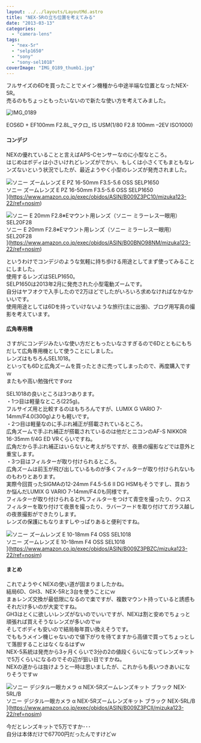 ```yaml
---
layout: ../../layouts/LayoutMd.astro
title: "NEX-5Rの立ち位置を考えてみる"
date: "2013-03-13"
categories: 
  - "camera-lens"
tags: 
  - "nex-5r"
  - "selp1650"
  - "sony"
  - "sony-sel1018"
coverImage: "IMG_0189_thumb1.jpg"
---
```


フルサイズの6Dを買ったことでメイン機種から中途半端な位置となったNEX-5R。  
売るのもちょっともったいないので新たな使い方を考えてみました。

![IMG_0189](/archive/images/IMG_0189_thumb.jpg "IMG_0189")
  
EOS6D + EF100mm F2.8L_マクロ_ IS USM(1/80 F2.8 100mm –2EV ISO1000)

#### コンデジ

NEXの優れていることと言えばAPS-Cセンサーなのに小型なところ。  
はじめはボディは小さいけれどレンズがでかい、もしくは小さくてもまともなレンズないという状況でしたが、最近ようやく小型のレンズが発売されました。

![ソニー ズームレンズ E PZ 16-50mm F3.5-5.6 OSS SELP1650](/archive/images/31pUv9HbkpL._SL160_.jpg)  
ソニー ズームレンズ E PZ 16-50mm F3.5-5.6 OSS SELP1650  
](https://www.amazon.co.jp/exec/obidos/ASIN/B009Z3PC10/mizuka123-22/ref=nosim)

![ソニー E 20mm F2.8※Eマウント用レンズ（ソニー ミラーレス一眼用） SEL20F28](/archive/images/21vKyk1ggKL._SL160_.jpg)  
ソニー E 20mm F2.8※Eマウント用レンズ（ソニー ミラーレス一眼用） SEL20F28  
](https://www.amazon.co.jp/exec/obidos/ASIN/B00BNO98NM/mizuka123-22/ref=nosim)

というわけでコンデジのような気軽に持ち歩ける用途としてまず使ってみることにしました。  
使用するレンズはSELP1650。  
SELP1650は2013年2月に発売された小型電動ズームです。  
自分はヤフオクで入手したので2万ほどでしたがいろいろ求めなければなかなかいいです。  
使用用途としては6Dを持っていけないような旅行(主に出張)、ブログ用写真の撮影を考えています。

#### 広角専用機

さすがにコンデジみたいな使い方だともったいなさすぎるので6Dとともにもちだして広角専用機として使うことにしました。  
レンズはもちろんSEL1018。  
といっても6Dと広角ズームを買ったときに売ってしまったので、再度購入ですｗ  
またもや高い勉強代ですorz

SEL1018の良いところは3つあります。  
・1つ目は軽量なところ(225g)。  
フルサイズ用と比較するのはもちろんですが、LUMIX G VARIO 7-14mm/F4.0(300g)よりも軽いです。  
・2つ目は軽量なのに手ぶれ補正が搭載されているところ。  
広角ズームで手ぶれ補正が搭載されているのは他だとニコンのAF-S NIKKOR 16-35mm f/4G ED VRくらいですね。  
広角だから手ぶれ補正はいらないと考えがちですが、夜景の撮影などでは意外と重宝します。  
・3つ目はフィルターが取り付けられるところ。  
広角ズームは前玉が飛び出しているものが多くフィルターが取り付けられないものもわりとあります。  
実際今回買ったSIGMAの12-24mm F4.5-5.6 II DG HSMもそうですし、買おうか悩んだLUMIX G VARIO 7-14mm/F4.0も同様です。  
フィルターが取り付けられるとPLフィルターをつけて青空を撮ったり、クロスフィルターを取り付けて夜景を撮ったり、ラバーフードを取り付けてガラス越しの夜景撮影ができたりします。  
レンズの保護にもなりますしやっぱりあると便利ですね。

![ソニー ズームレンズ E 10-18mm F4 OSS SEL1018](/archive/images/31C%2BEiE2-%2BL._SL160_.jpg)  
ソニー ズームレンズ E 10-18mm F4 OSS SEL1018  
](https://www.amazon.co.jp/exec/obidos/ASIN/B009Z3PBZC/mizuka123-22/ref=nosim)

#### まとめ

これでようやくNEXの使い道が固まりましたかね。  
結局6D、GH3、NEX-5Rと3台を使うことにｗ  
まぁレンズ交換が最低限になるので楽ですが、複数マウント持っていると誘惑もそれだけ多いのが大変ですね。  
GH3はとくに欲しいレンズがないのでいいですが、NEXは割と安めでちょっと頑張れば買えそうなレンズが多いのでｗ  
そしてボディも安いので結局毎年買い換えそうです。  
でももうメイン機じゃないので値下がりを待てますから高値で買ってちょっとして落胆することはなくなるはずｗ  
NEX-5系統は発売から3ヶ月くらいで3分の2の値段くらいになってレンズキットで5万くらいになるのでその辺が狙い目ですかね。  
NEXの道からは抜けようと一時は思いましたが、これからも長いつきあいになりそうですｗ

![ソニー デジタル一眼カメラ α NEX-5Rズームレンズキット ブラック NEX-5RL/B](/archive/images/41Ihx2NlCKL._SL160_.jpg)  
ソニー デジタル一眼カメラ α NEX-5Rズームレンズキット ブラック NEX-5RL/B  
](https://www.amazon.co.jp/exec/obidos/ASIN/B009Z3PCII/mizuka123-22/ref=nosim)

今だとレンズキットで5万ですか･･･  
自分は本体だけで67700円だったんですけどｗ
